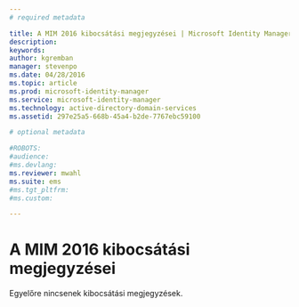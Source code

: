 ```yaml
---
# required metadata

title: A MIM 2016 kibocsátási megjegyzései | Microsoft Identity Manager
description:
keywords:
author: kgremban
manager: stevenpo
ms.date: 04/28/2016
ms.topic: article
ms.prod: microsoft-identity-manager
ms.service: microsoft-identity-manager
ms.technology: active-directory-domain-services
ms.assetid: 297e25a5-668b-45a4-b2de-7767ebc59100

# optional metadata

#ROBOTS:
#audience:
#ms.devlang:
ms.reviewer: mwahl
ms.suite: ems
#ms.tgt_pltfrm:
#ms.custom:

---
```


# A MIM 2016 kibocsátási megjegyzései
Egyelőre nincsenek kibocsátási megjegyzések.

<!--HONumber=Apr16_HO4-->


